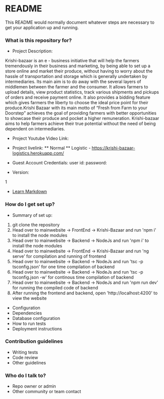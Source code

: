 # README #

This README would normally document whatever steps are necessary to get your application up and running.

### What is this repository for? ###

* Project Description:

Krishi-bazaar is an e - business initiative that will help the farmers tremendously in their business and marketing, by being able to set up a store online and market their produce, without having to worry about the hassle of transportation and storage which is generally undertaken by intermediaries. Its main aim is to do away with the several layers of middlemen between the farmer and the consumer. It allows farmers to upload details, view product statistics, track various shipments and pickups of orders and receive payment online. It also provides a bidding feature which gives farmers the liberty to choose the ideal price point for their produce.Krishi Bazaar with its main motto of “Fresh from Farm to your Doorstep” achieves the goal of providing farmers with better opportunities to showcase their produce and pocket a higher remuneration. Krishi-bazaar aims to help farmers achieve their true potential without the need of being dependent on intermediaries.

* Project Youtube Video Link:

* Project livelink:
    ** Normal
    ** Logistic - https://krishi-bazaar-logistics.herokuapp.com/
    
* Guest Account Credentials:
    user id:
    password:


* Version:

1

* [Learn Markdown](https://bitbucket.org/tutorials/markdowndemo)

### How do I get set up? ###

* Summary of set up:
1. git clone the repository
2. Head over to mainwebsite -> FrontEnd -> Krishi-Bazaar and run 'npm i' to install the node modules
3. Head over to mainwebsite -> Backend -> NodeJs and run 'npm i' to install the node modules
4. Head over to mainwebsite -> FrontEnd -> Krishi-Bazaar and run 'ng serve' for compilation and running of frontend
5. Head over to mainwebsite -> Backend -> NodeJs and run 'tsc -p tsconfig.json' for one time compilation of backend
6. Head over to mainwebsite -> Backend -> NodeJs and run 'tsc -p tsconfig.json -w' for continous time compilation of backend
7. Head over to mainwebsite -> Backend -> NodeJs and run 'npm run dev' for running the compiled code of backend
8. After running the frontend and backend, open 'http://localhost:4200' to view the website


* Configuration
* Dependencies
* Database configuration
* How to run tests
* Deployment instructions

### Contribution guidelines ###

* Writing tests
* Code review
* Other guidelines

### Who do I talk to? ###

* Repo owner or admin
* Other community or team contact
